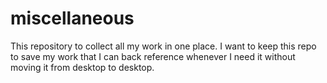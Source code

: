 # miscellaneous
This repository to collect all my work in one place. I want to keep this repo to save my work that I can back reference whenever I need it without moving it from desktop to desktop.
